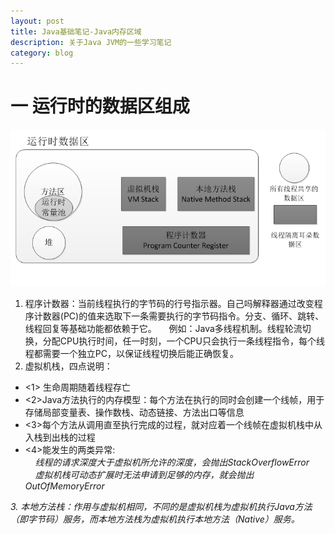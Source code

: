 ```yaml
---
layout: post
title: Java基础笔记-Java内存区域
description: 关于Java JVM的一些学习笔记
category: blog
---
```

# 一 运行时的数据区组成   
![图示1](/images/blog/java-jvm-store-model.png)
   
1. 程序计数器：当前线程执行的字节码的行号指示器。自己吗解释器通过改变程序计数器(PC)的值来选取下一条需要执行的字节码指令。分支、循环、跳转、线程回复等基础功能都依赖于它。
&nbsp;&nbsp;&nbsp;&nbsp;例如：Java多线程机制。线程轮流切换，分配CPU执行时间，任一时刻，一个CPU只会执行一条线程指令，每个线程都需要一个独立PC，以保证线程切换后能正确恢复。   
2. 虚拟机栈，四点说明：   
<ul>
  <li><1> 生命周期随着线程存亡</li>
  <li><2>Java方法执行的内存模型：每个方法在执行的同时会创建一个线帧，用于存储局部变量表、操作数栈、动态链接、方法出口等信息</li>
  <li><3>每个方法从调用直至执行完成的过程，就对应着一个线帧在虚拟机栈中从入栈到出栈的过程</li>
  <li><4>能发生的两类异常:<br>
      &nbsp;&nbsp;&nbsp;&nbsp;<I>线程的请求深度大于虚拟机所允许的深度，会抛出StackOverflowError<br>
      &nbsp;&nbsp;&nbsp;&nbsp;<II>虚拟机栈可动态扩展时无法申请到足够的内存，就会抛出OutOfMemoryError</li>
</ul>   
3. 本地方法栈：作用与虚拟机相同，不同的是虚拟机栈为虚拟机执行Java方法（即字节码）服务，而本地方法栈为虚拟机执行本地方法（Native）服务。   


